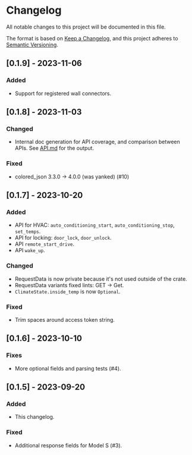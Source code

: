 # Changelog

All notable changes to this project will be documented in this file.

The format is based on [Keep a Changelog](https://keepachangelog.com/en/1.0.0/),
and this project adheres to [Semantic Versioning](https://semver.org/spec/v2.0.0.html).

## [0.1.9] - 2023-11-06

### Added

- Support for registered wall connectors.

## [0.1.8] - 2023-11-03

### Changed

- Internal doc generation for API coverage, and comparison between APIs. See [API.md](API.md) for the output.

### Fixed

- colored_json 3.3.0 -> 4.0.0 (was yanked) (#10)

## [0.1.7] - 2023-10-20

### Added

- API for HVAC: `auto_conditioning_start`, `auto_conditioning_stop`, `set_temps`.
- API for locking: `door_lock`, `door_unlock`.
- API `remote_start_drive`.
- API `wake_up`.

### Changed

- RequestData is now private because it's not used outside of the crate.
- RequestData variants fixed lints: GET -> Get.
- `ClimateState.inside_temp` is now `Optional`.

### Fixed

- Trim spaces around access token string.

## [0.1.6] - 2023-10-10

### Fixes

- More optional fields and parsing tests (#4).

## [0.1.5] - 2023-09-20

### Added

- This changelog.

### Fixed

- Additional response fields for Model S (#3).
